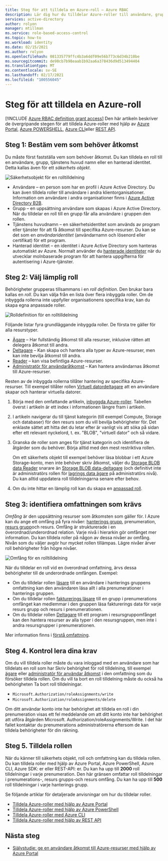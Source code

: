```yaml
---
title: Steg för att tilldela en Azure-roll – Azure RBAC
description: Lär dig hur du tilldelar Azure-roller till användare, grupper, tjänstens huvud namn eller hanterade identiteter med hjälp av rollbaserad åtkomst kontroll i Azure (Azure RBAC).
services: active-directory
author: rolyon
manager: mtillman
ms.service: role-based-access-control
ms.topic: how-to
ms.workload: identity
ms.date: 02/15/2021
ms.author: rolyon
ms.openlocfilehash: 081335779ffc4b3a6ddf09e56b773c6d34b210be
ms.sourcegitcommit: de98cb7b98eaab1b92aa6a378436d9d513494404
ms.translationtype: MT
ms.contentlocale: sv-SE
ms.lasthandoff: 02/17/2021
ms.locfileid: "100556045"
---
```

# <a name="steps-to-assign-an-azure-role"></a>Steg för att tilldela en Azure-roll

[!INCLUDE [Azure RBAC definition grant access](../../includes/role-based-access-control/definition-grant.md)] Den här artikeln beskriver de övergripande stegen för att tilldela Azure-roller med hjälp av [Azure Portal](role-assignments-portal.md), [Azure POWERSHELL](role-assignments-powershell.md), [Azure CLI](role-assignments-cli.md)eller [REST API](role-assignments-rest.md).

## <a name="step-1-determine-who-needs-access"></a>Steg 1: Bestäm vem som behöver åtkomst

Du måste först fastställa vem som behöver åtkomst. Du kan tilldela en roll till en användare, grupp, tjänstens huvud namn eller en hanterad identitet. Detta kallas även för ett *säkerhets objekt*.

![Säkerhetsobjekt för en rolltilldelning](./media/shared/rbac-security-principal.png)

- Användare – en person som har en profil i Azure Active Directory. Du kan även tilldela roller till användare i andra klientorganisationer. Information om användare i andra organisationer finns i [Azure Active Directory B2B](../active-directory/external-identities/what-is-b2b.md).
- Grupp – en uppsättning användare som skapas i Azure Active Directory. När du tilldelar en roll till en grupp får alla användare i gruppen den rollen. 
- Tjänstens huvudnamn – en säkerhetsidentitet som används av program eller tjänster för att få åtkomst till specifika Azure-resurser. Du kan se det som en *användaridentitet* (användarnamn och lösenord eller certifikat) för ett program.
- Hanterad identitet – en identitet i Azure Active Directory som hanteras automatiskt av Azure. Normalt använder du [hanterade identiteter](../active-directory/managed-identities-azure-resources/overview.md) när du utvecklar molnbaserade program för att hantera uppgifterna för autentisering i Azure-tjänster.

## <a name="step-2-select-the-appropriate-role"></a>Steg 2: Välj lämplig roll

Behörigheter grupperas tillsammans i en *roll definition*. Den brukar bara kallas en *roll*. Du kan välja från en lista över flera inbyggda roller. Om de inbyggda rollerna inte uppfyller organisationens specifika krav, kan du skapa egna anpassade roller.

![Rolldefinition för en rolltilldelning](./media/shared/rbac-role-definition.png)

Följande listar fyra grundläggande inbyggda roller. De första tre gäller för alla resurstyper.

- [Ägare](built-in-roles.md#owner) – Har fullständig åtkomst till alla resurser, inklusive rätten att delegera åtkomst till andra.
- [Deltagare](built-in-roles.md#contributor) – Kan skapa och hantera alla typer av Azure-resurser, men kan inte bevilja åtkomst till andra.
- [Reader](built-in-roles.md#reader) – kan visa befintliga Azure-resurser.
- [Administratör för användaråtkomst](built-in-roles.md#user-access-administrator) – Kan hantera användarnas åtkomst till Azure-resurser.

Resten av de inbyggda rollerna tillåter hantering av specifika Azure-resurser. Till exempel tillåter rollen [Virtuell datordeltagare](built-in-roles.md#virtual-machine-contributor) att en användare skapar och hanterar virtuella datorer.

1. Börja med den omfattande artikeln, [inbyggda Azure-roller](built-in-roles.md). Tabellen överst i artikeln är ett index i informationen längre fram i artikeln.

1. I artikeln navigerar du till tjänst kategorin (till exempel Compute, Storage och databaser) för den resurs som du vill bevilja behörigheter för. Det enklaste sättet att hitta det du letar efter är vanligt vis att söka på sidan efter ett relevant nyckelord, t. ex. "BLOB", "virtuell dator" och så vidare.

1. Granska de roller som anges för tjänst kategorin och identifiera de åtgärder som du behöver. Börja alltid med den mest restriktiva rollen.

    Om ett säkerhets objekt till exempel behöver läsa blobbar i ett Azure Storage-konto, men inte behöver skriv åtkomst, väljer du [Storage BLOB data Reader](built-in-roles.md#storage-blob-data-reader) snarare än [Storage BLOB data-deltagare](built-in-roles.md#storage-blob-data-contributor) (och definitivt inte är administratörs rollen för [lagrings data ägare](built-in-roles.md#storage-blob-data-owner) på administratörs nivå). Du kan alltid uppdatera roll tilldelningarna senare efter behov.

1. Om du inte hittar en lämplig roll kan du skapa en [anpassad roll](custom-roles.md).

## <a name="step-3-identify-the-needed-scope"></a>Steg 3: identifiera omfattningen som krävs

*Omfång* är den uppsättning resurser som åtkomsten som gäller för. I Azure kan du ange ett omfång på fyra nivåer: [hanterings grupp](../governance/management-groups/overview.md), prenumeration, [resurs grupp](../azure-resource-manager/management/overview.md#resource-groups)och resurs. Omfång är strukturerade i en överordnad/underordnad relation. Varje nivå i hierarkin gör omfånget mer information. Du kan tilldela roller på någon av dessa nivåer av omfång. Nivån som du väljer avgör hur mycket rollen tillämpas. Lägre nivåer ärver roll behörigheter från högre nivåer. 

![Omfång för en rolltilldelning](./media/shared/rbac-scope.png)

När du tilldelar en roll vid en överordnad omfattning, ärvs dessa behörigheter till de underordnade omfången. Exempel:

- Om du tilldelar rollen [läsare](built-in-roles.md#reader) till en användare i hanterings gruppens omfattning kan den användaren läsa allt i alla prenumerationer i hanterings gruppen.
- Om du tilldelar rollen [fakturerings läsare](built-in-roles.md#billing-reader) till en grupp i prenumerations omfånget kan medlemmar i den gruppen läsa fakturerings data för varje resurs grupp och resurs i prenumerationen.
- Om du tilldelar rollen [Deltagare](built-in-roles.md#contributor) till ett program i resursgruppomfånget kan den hantera resurser av alla typer i den resursgruppen, men inte i andra resursgrupper i prenumerationen.

 Mer information finns i [förstå omfattning](scope-overview.md).

## <a name="step-4-check-your-prerequisites"></a>Steg 4. Kontrol lera dina krav

Om du vill tilldela roller måste du vara inloggad med en användare som har tilldelats en roll som har Skriv behörighet för roll tilldelning, till exempel [ägare](built-in-roles.md#owner) eller [administratör för användar åtkomst](built-in-roles.md#user-access-administrator) i den omfattning som du försöker tilldela rollen. Om du vill ta bort en roll tilldelning måste du också ha behörigheten Ta bort roll tilldelningar.

- `Microsoft.Authorization/roleAssignments/write`
- `Microsoft.Authorization/roleAssignments/delete`

Om ditt användar konto inte har behörighet att tilldela en roll i din prenumeration visas ett fel meddelande om att ditt konto inte har behörighet att utföra åtgärden Microsoft. Authorization/roleAssignments/Write. I det här fallet kontaktar du prenumerations administratörerna eftersom de kan tilldela behörigheter för din räkning.

## <a name="step-5-assign-role"></a>Steg 5. Tilldela rollen

När du känner till säkerhets objekt, roll och omfattning kan du tilldela rollen. Du kan tilldela roller med hjälp av Azure Portal, Azure PowerShell, Azure CLI, Azure SDK: er eller REST-API: er. Du kan ha upp till **2000** roll tilldelningar i varje prenumeration. Den här gränsen omfattar roll tilldelningar i prenumerations-, resurs grupps-och resurs omfång. Du kan ha upp till **500** roll tilldelningar i varje hanterings grupp.

Se följande artiklar för detaljerade anvisningar om hur du tilldelar roller.

- [Tilldela Azure-roller med hjälp av Azure Portal](role-assignments-portal.md)
- [Tilldela Azure-roller med hjälp av Azure PowerShell](role-assignments-powershell.md)
- [Tilldela Azure-roller med Azure CLI](role-assignments-cli.md)
- [Tilldela Azure-roller med hjälp av REST API](role-assignments-rest.md)

## <a name="next-steps"></a>Nästa steg

- [Självstudie: ge en användare åtkomst till Azure-resurser med hjälp av Azure Portal](quickstart-assign-role-user-portal.md)